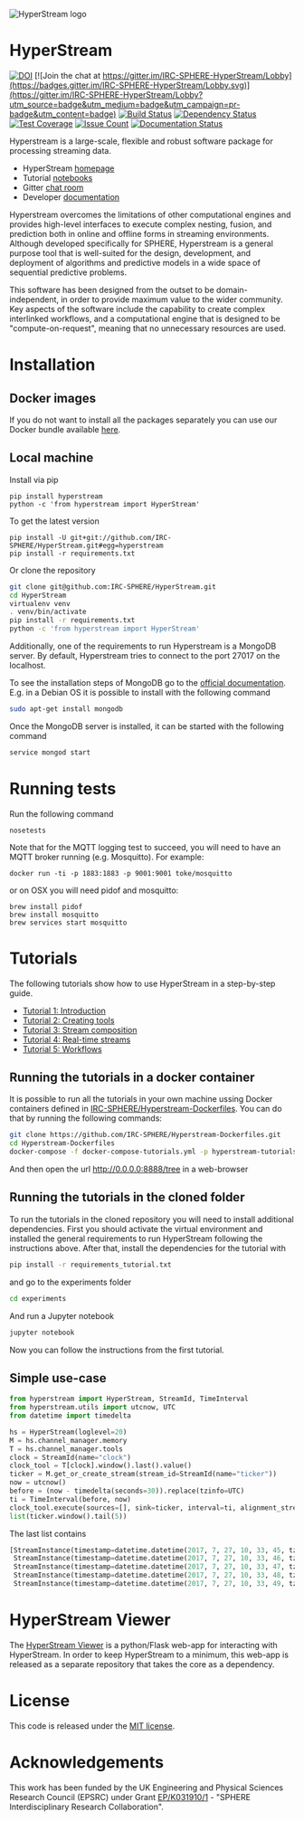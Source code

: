 ![HyperStream logo](https://cdn.rawgit.com/IRC-SPHERE/HyperStream/dfbac332/hyperstream.svg)



# HyperStream #

[![DOI](https://zenodo.org/badge/DOI/10.5281/zenodo.242227.svg)](https://doi.org/10.5281/zenodo.242227)
[![Join the chat at https://gitter.im/IRC-SPHERE-HyperStream/Lobby](https://badges.gitter.im/IRC-SPHERE-HyperStream/Lobby.svg)](https://gitter.im/IRC-SPHERE-HyperStream/Lobby?utm_source=badge&utm_medium=badge&utm_campaign=pr-badge&utm_content=badge)
[![Build Status](https://travis-ci.org/IRC-SPHERE/HyperStream.svg?branch=master)](https://travis-ci.org/IRC-SPHERE/HyperStream)
[![Dependency Status](https://www.versioneye.com/user/projects/58e423cb26a5bb005220301e/badge.svg?style=flat-square)](https://www.versioneye.com/user/projects/58e423cb26a5bb005220301e)
[![Test Coverage](https://codeclimate.com/github/IRC-SPHERE/HyperStream/badges/coverage.svg)](https://codeclimate.com/github/IRC-SPHERE/HyperStream/coverage)
[![Issue Count](https://codeclimate.com/github/IRC-SPHERE/HyperStream/badges/issue_count.svg)](https://codeclimate.com/github/IRC-SPHERE/HyperStream)
[![Documentation Status](https://readthedocs.org/projects/hyperstream/badge/?version=latest)](http://hyperstream.readthedocs.io/en/latest/?badge=latest)

Hyperstream is a large-scale, flexible and robust software package for processing streaming data.

* HyperStream [homepage](https://irc-sphere.github.io/HyperStream/)
* Tutorial [notebooks](http://nbviewer.jupyter.org/github/IRC-SPHERE/HyperStream/blob/master/examples/)
* Gitter [chat room](https://gitter.im/IRC-SPHERE-HyperStream/Lobby)
* Developer [documentation](http://hyperstream.readthedocs.io/en/latest/)

Hyperstream overcomes the limitations of other computational engines and provides high-level interfaces to execute complex nesting, fusion, and prediction both in online and offline forms in streaming environments. Although developed specifically for SPHERE, Hyperstream is a general purpose tool that is well-suited for the design, development, and deployment of algorithms and predictive models in a wide space of sequential predictive problems.

This software has been designed from the outset to be domain-independent, in order to provide maximum value to the wider community. Key aspects of the software include the capability to create complex interlinked workflows, and a computational engine that is designed to be "compute-on-request", meaning that no unnecessary resources are used. 

# Installation #
## Docker images ##
If you do not want to install all the packages separately you can use our Docker bundle available [here](https://github.com/IRC-SPHERE/Hyperstream-Dockerfiles).

## Local machine ##
Install via pip

```
pip install hyperstream
python -c 'from hyperstream import HyperStream'
```

To get the latest version

```
pip install -U git+git://github.com/IRC-SPHERE/HyperStream.git#egg=hyperstream
pip install -r requirements.txt
```

Or clone the repository

``` Bash
git clone git@github.com:IRC-SPHERE/HyperStream.git
cd HyperStream
virtualenv venv
. venv/bin/activate
pip install -r requirements.txt
python -c 'from hyperstream import HyperStream'
```

Additionally, one of the requirements to run Hyperstream is a MongoDB server. By default, Hyperstream tries to connect to the port 27017 on the localhost.

To see the installation steps of MongoDB go to the [official documentation][1]. E.g. in a Debian OS it is possible to install with the following command

``` Bash
sudo apt-get install mongodb
```

Once the MongoDB server is installed, it can be started with the following command

``` Bash
service mongod start
```

# Running tests #

Run the following command
```
nosetests
```

Note that for the MQTT logging test to succeed, you will need to have an MQTT broker running (e.g. Mosquitto). For example:

```
docker run -ti -p 1883:1883 -p 9001:9001 toke/mosquitto
```

or on OSX you will need pidof and mosquitto:

```
brew install pidof
brew install mosquitto
brew services start mosquitto
```

# Tutorials #

The following tutorials show how to use HyperStream in a step-by-step guide.

- [Tutorial 1: Introduction][2]
- [Tutorial 2: Creating tools][3]
- [Tutorial 3: Stream composition][4]
- [Tutorial 4: Real-time streams][5]
- [Tutorial 5: Workflows][6]

## Running the tutorials in a docker container #

It is possible to run all the tutorials in your own machine ussing Docker containers defined in [IRC-SPHERE/Hyperstream-Dockerfiles](https://github.com/IRC-SPHERE/HyperStream-Dockerfiles). You can do that by running the following commands:

```bash
git clone https://github.com/IRC-SPHERE/Hyperstream-Dockerfiles.git
cd Hyperstream-Dockerfiles
docker-compose -f docker-compose-tutorials.yml -p hyperstream-tutorials up
```

And then open the url http://0.0.0.0:8888/tree in a web-browser

## Running the tutorials in the cloned folder  #

To run the tutorials in the cloned repository you will need to install
additional dependencies. First you should activate the virtual
environment and installed the general requirements to run HyperStream following
the instructions above. After that, install the dependencies for the tutorial
with

``` Bash
pip install -r requirements_tutorial.txt
```

and go to the experiments folder

```Bash
cd experiments
```

And run a Jupyter notebook

```Bash
jupyter notebook
```

Now you can follow the instructions from the first tutorial.

## Simple use-case #

```Python
from hyperstream import HyperStream, StreamId, TimeInterval
from hyperstream.utils import utcnow, UTC
from datetime import timedelta

hs = HyperStream(loglevel=20)
M = hs.channel_manager.memory
T = hs.channel_manager.tools
clock = StreamId(name="clock")
clock_tool = T[clock].window().last().value()
ticker = M.get_or_create_stream(stream_id=StreamId(name="ticker"))
now = utcnow()
before = (now - timedelta(seconds=30)).replace(tzinfo=UTC)
ti = TimeInterval(before, now)
clock_tool.execute(sources=[], sink=ticker, interval=ti, alignment_stream=None)
list(ticker.window().tail(5))
```

The last list contains

```Python
[StreamInstance(timestamp=datetime.datetime(2017, 7, 27, 10, 33, 45, tzinfo=<UTC>), value=datetime.datetime(2017, 7, 27, 10, 33, 45, tzinfo=<UTC>)),
 StreamInstance(timestamp=datetime.datetime(2017, 7, 27, 10, 33, 46, tzinfo=<UTC>), value=datetime.datetime(2017, 7, 27, 10, 33, 46, tzinfo=<UTC>)),
 StreamInstance(timestamp=datetime.datetime(2017, 7, 27, 10, 33, 47, tzinfo=<UTC>), value=datetime.datetime(2017, 7, 27, 10, 33, 47, tzinfo=<UTC>)),
 StreamInstance(timestamp=datetime.datetime(2017, 7, 27, 10, 33, 48, tzinfo=<UTC>), value=datetime.datetime(2017, 7, 27, 10, 33, 48, tzinfo=<UTC>)),
 StreamInstance(timestamp=datetime.datetime(2017, 7, 27, 10, 33, 49, tzinfo=<UTC>), value=datetime.datetime(2017, 7, 27, 10, 33, 49, tzinfo=<UTC>))]
```

# HyperStream Viewer #
The [HyperStream Viewer](https://github.com/IRC-SPHERE/HyperStreamViewer) is a python/Flask web-app for interacting with HyperStream. In order to keep HyperStream to a minimum, this web-app is released as a separate repository that takes the core as a dependency.

# License #

This code is released under the [MIT license](https://github.com/IRC-SPHERE/HyperStream/blob/master/LICENSE).

# Acknowledgements #

This work has been funded by the UK Engineering and Physical Sciences Research Council (EPSRC) under Grant [EP/K031910/1](http://gow.epsrc.ac.uk/NGBOViewGrant.aspx?GrantRef=EP/K031910/1) -  "SPHERE Interdisciplinary Research Collaboration".


[1]: https://docs.mongodb.com/manual/installation/

[2]: https://nbviewer.jupyter.org/github/IRC-SPHERE/HyperStream/blob/master/examples/tutorial_01.ipynb
[3]: https://nbviewer.jupyter.org/github/IRC-SPHERE/HyperStream/blob/master/examples/tutorial_02.ipynb
[4]: https://nbviewer.jupyter.org/github/IRC-SPHERE/HyperStream/blob/master/examples/tutorial_03.ipynb
[5]: https://nbviewer.jupyter.org/github/IRC-SPHERE/HyperStream/blob/master/examples/tutorial_04.ipynb
[6]: https://nbviewer.jupyter.org/github/IRC-SPHERE/HyperStream/blob/master/examples/tutorial_05.ipynb

